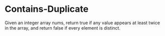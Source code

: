 # Contains-Duplicate
Given an integer array nums, return true if any value appears at least twice in the array, and return false if every element is distinct.
